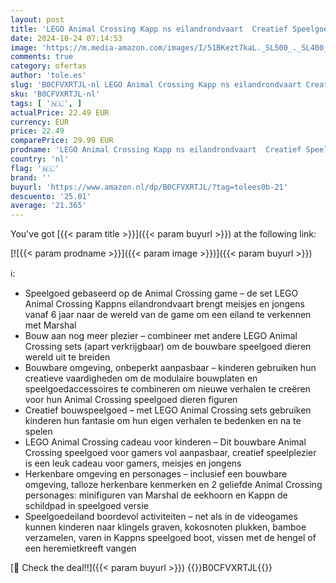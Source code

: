 ```yaml
---
layout: post
title: 'LEGO Animal Crossing Kapp ns eilandrondvaart  Creatief Speelgoed voor Kinderen  Bouwpakket met 2 Dieren Figuren uit de Game Incl. Marshal  Cadeau voor Meisjes  Jongens en Gamers vanaf 6 jaar 77048'
date: 2024-10-24 07:14:53
image: 'https://m.media-amazon.com/images/I/51BKezt7kaL._SL500_._SL400_.jpg'
comments: true
category: ofertas
author: 'tole.es'
slug: 'B0CFVXRTJL-nl LEGO Animal Crossing Kapp ns eilandrondvaart Creatief...'
sku: 'B0CFVXRTJL-nl'
tags: [ '🇳🇱', ]
actualPrice: 22.49 EUR
currency: EUR
price: 22.49
comparePrice: 29.99 EUR
prodname: 'LEGO Animal Crossing Kapp ns eilandrondvaart  Creatief Speelgoed voor Kinderen  Bouwpakket met 2 Dieren Figuren uit de Game Incl. Marshal  Cadeau voor Meisjes  Jongens en Gamers vanaf 6 jaar 77048'
country: 'nl'
flag: '🇳🇱'
brand: ''
buyurl: 'https://www.amazon.nl/dp/B0CFVXRTJL/?tag=tolees0b-21'
descuento: '25.01'
average: '21.365'
---
```


You've got [{{< param title >}}]({{< param buyurl >}}) at the following link:

[![{{< param prodname >}}]({{< param image >}})]({{< param buyurl >}})

ℹ️:

- Speelgoed gebaseerd op de Animal Crossing game – de set LEGO Animal Crossing Kappns eilandrondvaart brengt meisjes en jongens vanaf 6 jaar naar de wereld van de game om een eiland te verkennen met Marshal
- Bouw aan nog meer plezier – combineer met andere LEGO Animal Crossing sets (apart verkrijgbaar) om de bouwbare speelgoed dieren wereld uit te breiden
- Bouwbare omgeving, onbeperkt aanpasbaar – kinderen gebruiken hun creatieve vaardigheden om de modulaire bouwplaten en speelgoedaccessoires te combineren om nieuwe verhalen te creëren voor hun Animal Crossing speelgoed dieren figuren
- Creatief bouwspeelgoed – met LEGO Animal Crossing sets gebruiken kinderen hun fantasie om hun eigen verhalen te bedenken en na te spelen
- LEGO Animal Crossing cadeau voor kinderen – Dit bouwbare Animal Crossing speelgoed voor gamers vol aanpasbaar, creatief speelplezier is een leuk cadeau voor gamers, meisjes en jongens
- Herkenbare omgeving en personages – inclusief een bouwbare omgeving, talloze herkenbare kenmerken en 2 geliefde Animal Crossing personages: minifiguren van Marshal de eekhoorn en Kappn de schildpad in speelgoed versie
- Speelgoedeiland boordevol activiteiten – net als in de videogames kunnen kinderen naar klingels graven, kokosnoten plukken, bamboe verzamelen, varen in Kappns speelgoed boot, vissen met de hengel of een heremietkreeft vangen

[🛒 Check the deal!!]({{< param buyurl >}})
{{<world>}}B0CFVXRTJL{{</world>}}
